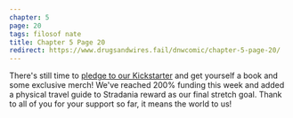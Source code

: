 ```yaml
---
chapter: 5
page: 20
tags: filosof nate
title: Chapter 5 Page 20
redirect: https://www.drugsandwires.fail/dnwcomic/chapter-5-page-20/
---
```


There's still time to [pledge to our Kickstarter](https://www.kickstarter.com/projects/cryoclaire/drugs-and-wires-down-in-a-hole?ref=user_menu) and get yourself a book and some exclusive merch! We've reached 200% funding this week and added a physical travel guide to Stradania reward as our final stretch goal. Thank to all of you for your support so far, it means the world to us!
